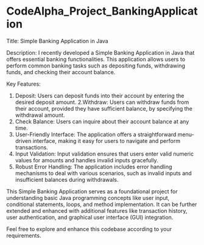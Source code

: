# CodeAlpha_Project_BankingApplication
Title: Simple Banking Application in Java

Description:
I recently developed a Simple Banking Application in Java that offers essential banking functionalities. This application allows users to perform common banking tasks such as depositing funds, withdrawing funds, and checking their account balance.

Key Features:
1. Deposit: Users can deposit funds into their account by entering the desired deposit amount.
2.Withdraw: Users can withdraw funds from their account, provided they have sufficient balance, by specifying the withdrawal amount.
3. Check Balance: Users can inquire about their account balance at any time.
4. User-Friendly Interface: The application offers a straightforward menu-driven interface, making it easy for users to navigate and perform transactions.
5. Input Validation: Input validation ensures that users enter valid numeric values for amounts and handles invalid inputs gracefully.
6. Robust Error Handling: The application includes error handling mechanisms to deal with various scenarios, such as invalid inputs and insufficient balances during withdrawals.

This Simple Banking Application serves as a foundational project for understanding basic Java programming concepts like user input, conditional statements, loops, and method implementation. It can be further extended and enhanced with additional features like transaction history, user authentication, and graphical user interface (GUI) integration.

Feel free to explore and enhance this codebase according to your requirements. 


